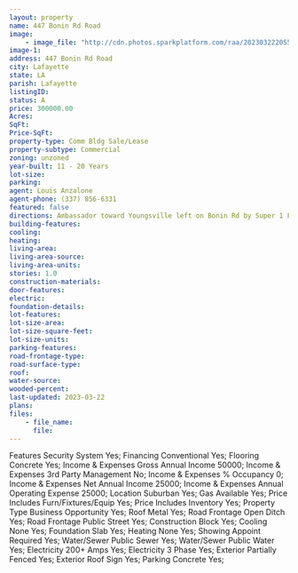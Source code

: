 ```yaml
---
layout: property
name: 447 Bonin Rd Road
image:
    - image_file: "http://cdn.photos.sparkplatform.com/raa/20230322205508066659000000.jpg"
image-1:
address: 447 Bonin Rd Road
city: Lafayette
state: LA
parish: Lafayette
listingID: 
status: A
price: 300000.00
Acres: 
SqFt: 
Price-SqFt: 
property-type: Comm Bldg Sale/Lease
property-subtype: Commercial
zoning: unzoned
year-built: 11 - 20 Years
lot-size: 
parking: 
agent: Louis Anzalone
agent-phone: (337) 856-6331
featured: false
directions: Ambassador toward Youngsville left on Bonin Rd by Super 1 Foods straight at 4 way stop carwash is 1.2 miles on the right.
building-features: 
cooling: 
heating: 
living-area: 
living-area-source: 
living-area-units: 
stories: 1.0
construction-materials: 
door-features: 
electric: 
foundation-details: 
lot-features: 
lot-size-area: 
lot-size-square-feet: 
lot-size-units: 
parking-features: 
road-frontage-type: 
road-surface-type: 
roof: 
water-source: 
wooded-percent: 
last-updated: 2023-03-22
plans: 
files:
    - file_name:
      file:
---
```

Features	Security System	Yes;
Financing	Conventional	Yes;
Flooring	Concrete	Yes;
Income & Expenses	Gross Annual Income	50000;
Income & Expenses	3rd Party Management	No;
Income & Expenses	% Occupancy	0;
Income & Expenses	Net Annual Income	25000;
Income & Expenses	Annual Operating Expense	25000;
Location	Suburban	Yes;
Gas	Available	Yes;
Price Includes	Furn/Fixtures/Equip	Yes;
Price Includes	Inventory	Yes;
Property Type	Business Opportunity	Yes;
Roof	Metal	Yes;
Road Frontage	Open Ditch	Yes;
Road Frontage	Public Street	Yes;
Construction	Block	Yes;
Cooling	None	Yes;
Foundation	Slab	Yes;
Heating	None	Yes;
Showing	Appoint Required	Yes;
Water/Sewer	Public Sewer	Yes;
Water/Sewer	Public Water	Yes;
Electricity	200+ Amps	Yes;
Electricity	3 Phase	Yes;
Exterior	Partially Fenced	Yes;
Exterior	Roof Sign	Yes;
Parking	Concrete	Yes;

